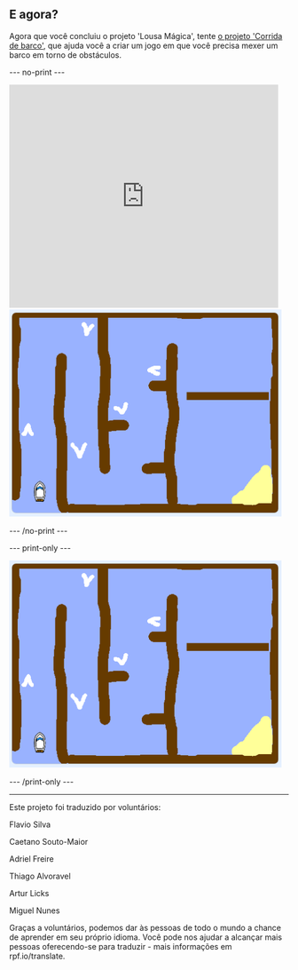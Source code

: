 ## E agora?

Agora que você concluiu o projeto 'Lousa Mágica', tente [o projeto 'Corrida de barco'](https://projects.raspberrypi.org/pt-BR/projects/boat-race?utm_source=pathway&utm_medium=whatnext&utm_campaign=projects), que ajuda você a criar um jogo em que você precisa mexer um barco em torno de obstáculos.

--- no-print ---

<div class="scratch-preview">
  <iframe allowtransparency="true" width="485" height="402" src="https://scratch.mit.edu/projects/embed/346346853/?autostart=false" frameborder="0" scrolling="no"></iframe>
  <img src="images/boat_race_demo.png">
</div>

--- /no-print ---

--- print-only ---

![demonstração da corrida de barcos](images/boat_race_demo.png)

--- /print-only ---


***
Este projeto foi traduzido por voluntários:

Flavio Silva

Caetano Souto-Maior

Adriel Freire

Thiago Alvoravel

Artur Licks

Miguel Nunes

Graças a voluntários, podemos dar às pessoas de todo o mundo a chance de aprender em seu próprio idioma. Você pode nos ajudar a alcançar mais pessoas oferecendo-se para traduzir - mais informações em rpf.io/translate.